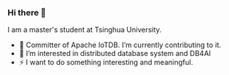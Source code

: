 ### Hi there 👋
I am a master's student at Tsinghua University.
- 🔭 Committer of Apache IoTDB. I’m currently contributing to it.
- 🌱 I’m interested in distributed database system and DB4AI
- ⚡  I want to do something interesting and meaningful.
<!--
**ycycse/ycycse** is a ✨ _special_ ✨ repository because its `README.md` (this file) appears on your GitHub profile.

Here are some ideas to get you started:

- 🔭 I’m currently working on ...
- 🌱 I’m currently learning ...
- 👯 I’m looking to collaborate on ...
- 🤔 I’m looking for help with ...
- 💬 Ask me about ...
- 📫 How to reach me: ...
- 😄 Pronouns: ...
- ⚡ Fun fact: ...
-->

                                                                       
